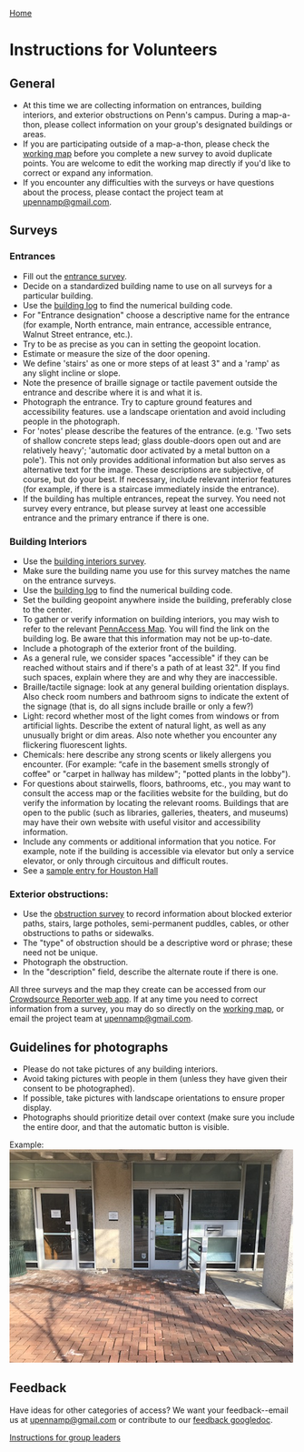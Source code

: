 [Home](http://AccessibilityMapping.github.io/AMP)

# Instructions for Volunteers

## General
- At this time we are collecting information on entrances, building interiors, and exterior obstructions on Penn's campus. During a map-a-thon, please collect information on your group's designated buildings or areas.
- If you are participating outside of a map-a-thon, please check the [working map](https://arcg.is/LWOfH) before you complete a new survey to avoid duplicate points. You are welcome to edit the working map directly if you'd like to correct or expand any information.
- If you encounter any difficulties with the surveys or have questions about the process, please contact the project team at upennamp@gmail.com.

## Surveys

### Entrances
- Fill out the [entrance survey](https://survey123.arcgis.com/share/7cd2d3bd864941a8ae3f3c0182c1da1b).
- Decide on a standardized building name to use on all surveys for a particular building.
- Use the [building log](https://docs.google.com/spreadsheets/d/1aAa76--OkCjWWZBBI-jJrrksBfilDFSyNZQ9dVgOw8I/edit?usp=sharing) to find the numerical building code.
- For "Entrance designation" choose a descriptive name for the entrance (for example, North entrance, main entrance, accessible entrance, Walnut Street entrance, etc.).
- Try to be as precise as you can in setting the geopoint location.
- Estimate or measure the size of the door opening.
- We define 'stairs' as one or more steps of at least 3" and a 'ramp' as any slight incline or slope.
- Note the presence of braille signage or tactile pavement outside the entrance and describe where it is and what it is.
- Photograph the entrance. Try to capture ground features and accessibility features. use a landscape orientation and avoid including people in the photograph.
- For 'notes' please describe the features of the entrance. (e.g. 'Two sets of shallow concrete steps lead; glass double-doors open out and are relatively heavy'; 'automatic door activated by a metal button on a  pole'). This not only provides additional information but also serves as alternative text for the image. These descriptions are subjective, of course, but do your best. If necessary, include relevant interior features (for example, if there is a staircase immediately inside the entrance).
- If the building has multiple entrances, repeat the survey. You need not survey every entrance, but please survey at least one accessible entrance and the primary entrance if there is one.

### Building Interiors
- Use the [building interiors survey](https://survey123.arcgis.com/share/2ba4b327c9e3465ba39593ff6e83a037).
- Make sure the building name you use for this survey matches the name on the entrance surveys.
- Use the [building log](https://docs.google.com/spreadsheets/d/1aAa76--OkCjWWZBBI-jJrrksBfilDFSyNZQ9dVgOw8I/edit?usp=sharing) to find the numerical building code.
- Set the building geopoint anywhere inside the building, preferably close to the center.
- To gather or verify information on building interiors, you may wish to refer to the relevant [PennAccess Map](https://www.facilities.upenn.edu/maps/pennaccess). You will find the link on the building log. Be aware that this information may not be up-to-date.
- Include a photograph of the exterior front of the building.
- As a general rule, we consider spaces "accessible" if they can be reached without stairs and if there's a path of at least 32". If you find such spaces, explain where they are and why they are inaccessible.
- Braille/tactile signage: look at any general building orientation displays. Also check room numbers and bathroom signs to indicate the extent of the signage (that is, do all signs include braille or only a few?)
- Light: record whether most of the light comes from windows or from artificial lights. Describe the extent of natural light, as well as any unusually bright or dim areas. Also note whether you encounter any flickering fluorescent lights.
- Chemicals: here describe any strong scents or likely allergens you encounter. (For example: “cafe in the basement smells strongly of coffee" or "carpet in hallway has mildew"; "potted plants in the lobby").
- For questions about stairwells, floors, bathrooms, etc., you may want to consult the access map or the facilities website for the building, but do verify the information by locating the relevant rooms. Buildings that are open to the public (such as libraries, galleries, theaters, and museums) may have their own website with useful visitor and accessibility information.
- Include any comments or additional information that you notice. For example, note if the building is accessible via elevator but only a service elevator, or only through circuitous and difficult routes.
- See a [sample entry for Houston Hall](http://AccessibilityMapping.github.io/AMP/BuildingInterSample)

### Exterior obstructions:
- Use the [obstruction survey](https://survey123.arcgis.com/share/210caf35291043579e817d3b954aa2e6) to record information about blocked exterior paths, stairs, large potholes, semi-permanent puddles, cables, or other obstructions to paths or sidewalks.
- The "type" of obstruction should be a descriptive word or phrase; these need not be unique.
- Photograph the obstruction.
- In the "description" field, describe the alternate route if there is one.

All three surveys and the map they create can be accessed from our [Crowdsource Reporter web app](https://upenn.maps.arcgis.com/apps/CrowdsourceReporter/index.html?appid=d23c349a2c7346c0b6f39879ede52ec8). If at any time you need to correct information from a survey, you may do so directly on the [working map](https://www.arcgis.com/home/webmap/viewer.html?webmap=b42a011873df4ebd9d61e8accaee5ecb&extent=-75.2029,39.9461,-75.1827,39.9569), or email the project team at upennamp@gmail.com.

## Guidelines for photographs
- Please do not take pictures of any building interiors.
- Avoid taking pictures with people in them (unless they have given their consent to be photographed).
- If possible, take pictures with landscape orientations to ensure proper display.
- Photographs should prioritize detail over context (make sure you include the entire door, and that the automatic button is visible.

Example:
![The accessible entrance to Van Pelt Library with an automatic door]( https://github.com/AccessibilityMapping/AMP/blob/master/Images/VPL.JPG)

## Feedback
Have ideas for other categories of access? We want your feedback--email us at upennamp@gmail.com or contribute to our [feedback googledoc](https://docs.google.com/document/d/1tW2kiAsPx5GITntZakYCHAG7793bLwngCgzgrSIycU4/edit?usp=sharing).

[Instructions for group leaders](http://AccessibilityMapping.github.io/AMP/GroupLeaders)
